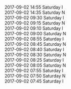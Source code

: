 2017-09-02 14:55 Saturday  I  
2017-09-02 14:35 Saturday  N  
2017-09-02 09:30 Saturday  I  
2017-09-02 09:15 Saturday  N  
2017-09-02 09:10 Saturday  I  
2017-09-02 09:00 Saturday  N  
2017-09-02 08:55 Saturday  I  
2017-09-02 08:45 Saturday  N  
2017-09-02 08:40 Saturday  I  
2017-09-02 08:30 Saturday  N  
2017-09-02 08:25 Saturday  I  
2017-09-02 08:05 Saturday  N  
2017-09-02 07:55 Saturday  I  
2017-09-02 07:50 Saturday  N  
2017-09-02 07:45 Saturday  I  
